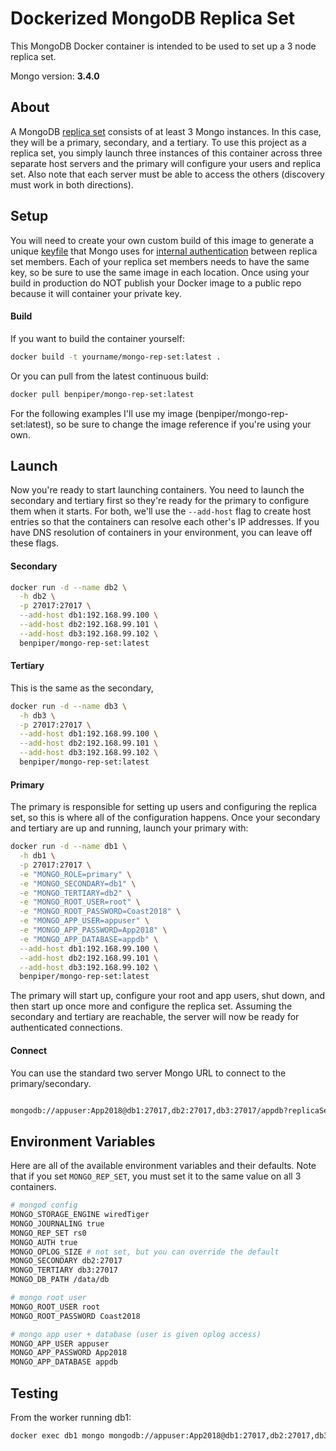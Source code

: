 # Dockerized MongoDB Replica Set

This MongoDB Docker container is intended to be used to set up a 3 node replica set.

Mongo version:  **3.4.0**

## About

A MongoDB [replica set](https://docs.mongodb.org/v3.4/replication/) consists of at least 3 Mongo instances. In this case, they will be a primary, secondary, and a tertiary. To use this project as a replica set, you simply launch three instances of this container across three separate host servers and the primary will configure your users and replica set.  Also note that each server must be able to access the others (discovery must work in both directions).

## Setup

You will need to create your own custom build of this image to generate a unique [keyfile](https://docs.mongodb.com/v3.4/tutorial/enforce-keyfile-access-control-in-existing-replica-set/) that Mongo uses for [internal authentication](https://docs.mongodb.org/v3.4/tutorial/enable-internal-authentication/) between replica set members. Each of your replica set members needs to have the same key, so be sure to use the same image in each location. Once using your build in production do NOT publish your Docker image to a public repo because it will container your private key.

#### Build

If you want to build the container yourself:

```sh
docker build -t yourname/mongo-rep-set:latest .
```

Or you can pull from the latest continuous build:
```sh
docker pull benpiper/mongo-rep-set:latest
```

For the following examples I'll use my image (benpiper/mongo-rep-set:latest), so be sure to change the image reference if you're using your own.

## Launch

Now you're ready to start launching containers.  You need to launch the secondary and tertiary first so they're ready for the primary to configure them when it starts. For both, we'll use the `--add-host` flag to create host entries so that the containers can resolve each other's IP addresses. If you have DNS resolution of containers in your environment, you can leave off these flags.

#### Secondary

```sh
docker run -d --name db2 \
  -h db2 \
  -p 27017:27017 \
  --add-host db1:192.168.99.100 \
  --add-host db2:192.168.99.101 \
  --add-host db3:192.168.99.102 \
  benpiper/mongo-rep-set:latest
```

#### Tertiary

This is the same as the secondary, 
```sh
docker run -d --name db3 \
  -h db3 \
  -p 27017:27017 \
  --add-host db1:192.168.99.100 \
  --add-host db2:192.168.99.101 \
  --add-host db3:192.168.99.102 \
  benpiper/mongo-rep-set:latest
```

#### Primary

The primary is responsible for setting up users and configuring the replica set, so this is where all of the configuration happens. Once your secondary and tertiary are up and running, launch your primary with:

```sh
docker run -d --name db1 \
  -h db1 \
  -p 27017:27017 \
  -e "MONGO_ROLE=primary" \
  -e "MONGO_SECONDARY=db1" \
  -e "MONGO_TERTIARY=db2" \
  -e "MONGO_ROOT_USER=root" \
  -e "MONGO_ROOT_PASSWORD=Coast2018" \
  -e "MONGO_APP_USER=appuser" \
  -e "MONGO_APP_PASSWORD=App2018" \
  -e "MONGO_APP_DATABASE=appdb" \
  --add-host db1:192.168.99.100 \
  --add-host db2:192.168.99.101 \
  --add-host db3:192.168.99.102 \
  benpiper/mongo-rep-set:latest
```

The primary will start up, configure your root and app users, shut down, and then start up once more and configure the replica set.  Assuming the secondary and tertiary are reachable, the server will now be ready for authenticated connections.

#### Connect

You can use the standard two server Mongo URL to connect to the primary/secondary.

```sh

mongodb://appuser:App2018@db1:27017,db2:27017,db3:27017/appdb?replicaSet=rs0
```

## Environment Variables

Here are all of the available environment variables and their defaults.  Note that if you set `MONGO_REP_SET`, you must set it to the same value on all 3 containers.

```sh
# mongod config
MONGO_STORAGE_ENGINE wiredTiger
MONGO_JOURNALING true
MONGO_REP_SET rs0
MONGO_AUTH true
MONGO_OPLOG_SIZE # not set, but you can override the default
MONGO_SECONDARY db2:27017
MONGO_TERTIARY db3:27017
MONGO_DB_PATH /data/db

# mongo root user
MONGO_ROOT_USER root
MONGO_ROOT_PASSWORD Coast2018

# mongo app user + database (user is given oplog access)
MONGO_APP_USER appuser
MONGO_APP_PASSWORD App2018
MONGO_APP_DATABASE appdb
```

## Testing

From the worker running db1:

```sh
docker exec db1 mongo mongodb://appuser:App2018@db1:27017,db2:27017,db3:27017/appdb?replicaSet=rs0
```
